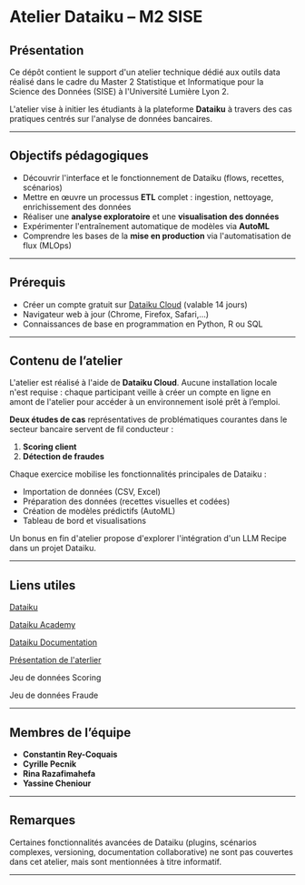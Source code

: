 # Atelier Dataiku – M2 SISE

## Présentation

Ce dépôt contient le support d'un atelier technique dédié aux outils data réalisé dans le cadre du Master 2 Statistique et Informatique pour la Science des Données (SISE) à l'Université Lumière Lyon 2.

L'atelier vise à initier les étudiants à la plateforme **Dataiku** à travers des cas pratiques centrés sur l'analyse de données bancaires.

---

## Objectifs pédagogiques

- Découvrir l'interface et le fonctionnement de Dataiku (flows, recettes, scénarios)
- Mettre en œuvre un processus **ETL** complet : ingestion, nettoyage, enrichissement des données
- Réaliser une **analyse exploratoire** et une **visualisation des données**
- Expérimenter l'entraînement automatique de modèles via **AutoML**
- Comprendre les bases de la **mise en production** via l'automatisation de flux (MLOps)

---

## Prérequis

- Créer un compte gratuit sur [Dataiku Cloud](https://www.dataiku.com/product/get-started/) (valable 14 jours)
- Navigateur web à jour (Chrome, Firefox, Safari,...)
- Connaissances de base en programmation en Python, R ou SQL

---

## Contenu de l’atelier

L'atelier est réalisé à l'aide de **Dataiku Cloud**. Aucune installation locale n'est requise : chaque participant veille à créer un compte en ligne en amont de l'atelier pour accéder à un environnement isolé prêt à l’emploi.

**Deux études de cas** représentatives de problématiques courantes dans le secteur bancaire servent de fil conducteur :

1. **Scoring client**
2. **Détection de fraudes**

Chaque exercice mobilise les fonctionnalités principales de Dataiku :

- Importation de données (CSV, Excel)
- Préparation des données (recettes visuelles et codées)
- Création de modèles prédictifs (AutoML)
- Tableau de bord et visualisations

Un bonus en fin d'atelier propose d'explorer l'intégration d'un LLM Recipe dans un projet Dataiku.

---

## Liens utiles

[Dataiku](https://www.dataiku.com/)

[Dataiku Academy](https://academy.dataiku.com/)

[Dataiku Documentation](https://doc.dataiku.com/dss/latest/)

[Présentation de l'aterlier](https://www.canva.com/design/DAG1-dy-VF0/LKKCkJhkuKQ2k0Eo9ZxreQ/edit)

Jeu de données Scoring 

Jeu de données Fraude

---

## Membres de l’équipe

- **Constantin Rey-Coquais**
- **Cyrille Pecnik**
- **Rina Razafimahefa**
- **Yassine Cheniour**

---

## Remarques

Certaines fonctionnalités avancées de Dataiku (plugins, scénarios complexes, versioning, documentation collaborative) ne sont pas couvertes dans cet atelier, mais sont mentionnées à titre informatif.

---
